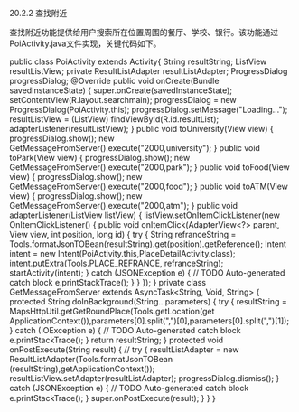 #### 
  20.2.2 查找附近


查找附近功能提供给用户搜索所在位置周围的餐厅、学校、银行。该功能通过PoiActivity.java文件实现，关键代码如下。

&#13;
    public class PoiActivity extends Activity{&#13;
        String resultString;&#13;
    ListView resultListView;&#13;
    private ResultListAdapter resultListAdapter;&#13;
    ProgressDialog progressDialog;&#13;
        @Override&#13;
        public void onCreate(Bundle savedInstanceState) {&#13;
              super.onCreate(savedInstanceState);&#13;
              setContentView(R.layout.searchmain);&#13;
              progressDialog = new ProgressDialog(PoiActivity.this);&#13;
              progressDialog.setMessage("Loading...");&#13;
              resultListView = (ListView) findViewById(R.id.resultList);&#13;
              adapterListener(resultListView);&#13;
        }&#13;
        public void toUniversity(View view) {&#13;
                      progressDialog.show();&#13;
                      new GetMessageFromServer().execute("2000,university");&#13;
        }&#13;
        public void toPark(View view) {&#13;
                      progressDialog.show();&#13;
                      new GetMessageFromServer().execute("2000,park");&#13;
              }&#13;
        public void toFood(View view) {&#13;
              progressDialog.show();&#13;
              new GetMessageFromServer().execute("2000,food");&#13;
              }&#13;
        public void toATM(View view) {&#13;
              progressDialog.show();&#13;
              new GetMessageFromServer().execute("2000,atm");&#13;
        }&#13;
    public void adapterListener(ListView listView) {&#13;
          listView.setOnItemClickListener(new OnItemClickListener() {&#13;
          public void onItemClick(AdapterView<?> parent, View view, int position, long id) {&#13;
                        try {&#13;
String refranceString = Tools.formatJsonTOBean(resultString).get(position).getReference();&#13;
Intent intent = new Intent(PoiActivity.this,PlaceDetailActivity.class);&#13;
intent.putExtra(Tools.PLACE_REFRANCE, refranceString);&#13;
    startActivity(intent);&#13;
                        } catch (JSONException e) {&#13;
                                // TODO Auto-generated catch block&#13;
                                e.printStackTrace();&#13;
                        }&#13;
                  }&#13;
          });&#13;
    }&#13;
    private class GetMessageFromServer extends AsyncTask<String, Void, String> {&#13;
          protected String doInBackground(String...parameters) {&#13;
                  try {&#13;
                        resultString = MapsHttpUtil.getGetRoundPlace(Tools.getLocation(get ApplicationContext()),parameters[0].split(",")[0],parameters[0].split(",")[1]);&#13;
                  } catch (IOException e) {&#13;
                        // TODO Auto-generated catch block&#13;
                        e.printStackTrace();&#13;
                  }&#13;
                  return resultString;&#13;
          }&#13;
          protected void onPostExecute(String result) {&#13;
                  //&#13;
                  try {&#13;
                        resultListAdapter = new ResultListAdapter(Tools.formatJsonTOBean (resultString),getApplicationContext());&#13;
                        resultListView.setAdapter(resultListAdapter);&#13;
                        progressDialog.dismiss();&#13;
                  } catch (JSONException e) {&#13;
                        // TODO Auto-generated catch block&#13;
                        e.printStackTrace();&#13;
                  }&#13;
                  super.onPostExecute(result);&#13;
          }&#13;
    }&#13;
        ｝&#13;

